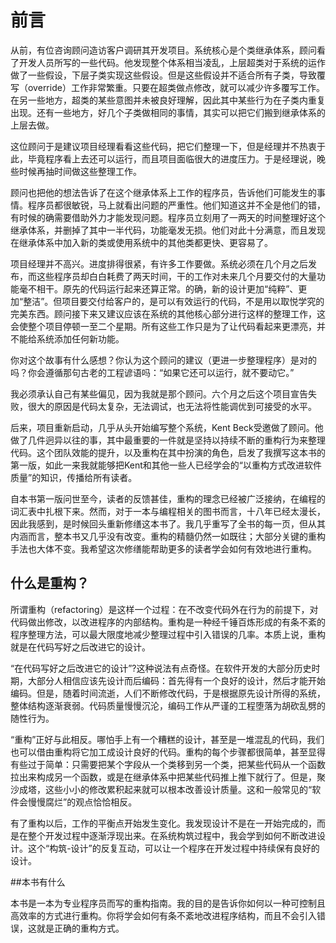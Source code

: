# 前言

从前，有位咨询顾问造访客户调研其开发项目。系统核心是个类继承体系，顾问看了开发人员所写的一些代码。他发现整个体系相当凌乱，上层超类对于系统的运作做了一些假设，下层子类实现这些假设。但是这些假设并不适合所有子类，导致覆写（override）工作非常繁重。只要在超类做点修改，就可以减少许多覆写工作。在另一些地方，超类的某些意图并未被良好理解，因此其中某些行为在子类内重复出现。还有一些地方，好几个子类做相同的事情，其实可以把它们搬到继承体系的上层去做。

这位顾问于是建议项目经理看看这些代码，把它们整理一下，但是经理并不热衷于此，毕竟程序看上去还可以运行，而且项目面临很大的进度压力。于是经理说，晚些时候再抽时间做这些整理工作。

顾问也把他的想法告诉了在这个继承体系上工作的程序员，告诉他们可能发生的事情。程序员都很敏锐，马上就看出问题的严重性。他们知道这并不全是他们的错，有时候的确需要借助外力才能发现问题。程序员立刻用了一两天的时间整理好这个继承体系，并删掉了其中一半代码，功能毫发无损。他们对此十分满意，而且发现在继承体系中加入新的类或使用系统中的其他类都更快、更容易了。

项目经理并不高兴。进度排得很紧，有许多工作要做。系统必须在几个月之后发布，而这些程序员却白白耗费了两天时间，干的工作对未来几个月要交付的大量功能毫不相干。原先的代码运行起来还算正常。的确，新的设计更加“纯粹”、更加“整洁”。但项目要交付给客户的，是可以有效运行的代码，不是用以取悦学究的完美东西。顾问接下来又建议应该在系统的其他核心部分进行这样的整理工作，这会使整个项目停顿一至二个星期。所有这些工作只是为了让代码看起来更漂亮，并不能给系统添加任何新功能。

你对这个故事有什么感想？你认为这个顾问的建议（更进一步整理程序）是对的吗？你会遵循那句古老的工程谚语吗：“如果它还可以运行，就不要动它。”

我必须承认自己有某些偏见，因为我就是那个顾问。六个月之后这个项目宣告失败，很大的原因是代码太复杂，无法调试，也无法将性能调优到可接受的水平。

后来，项目重新启动，几乎从头开始编写整个系统，Kent Beck受邀做了顾问。他做了几件迥异以往的事，其中最重要的一件就是坚持以持续不断的重构行为来整理代码。这个团队效能的提升，以及重构在其中扮演的角色，启发了我撰写这本书的第一版，如此一来我就能够把Kent和其他一些人已经学会的“以重构方式改进软件质量”的知识，传播给所有读者。

自本书第一版问世至今，读者的反馈甚佳，重构的理念已经被广泛接纳，在编程的词汇表中扎根下来。然而，对于一本与编程相关的图书而言，十八年已经太漫长，因此我感到，是时候回头重新修缮这本书了。我几乎重写了全书的每一页，但从其内涵而言，整本书又几乎没有改变。重构的精髓仍然一如既往；大部分关键的重构手法也大体不变。我希望这次修缮能帮助更多的读者学会如何有效地进行重构。

## 什么是重构？

所谓重构（refactoring）是这样一个过程：在不改变代码外在行为的前提下，对代码做出修改，以改进程序的内部结构。重构是一种经千锤百炼形成的有条不紊的程序整理方法，可以最大限度地减少整理过程中引入错误的几率。本质上说，重构就是在代码写好之后改进它的设计。

“在代码写好之后改进它的设计”?这种说法有点奇怪。在软件开发的大部分历史时期，大部分人相信应该先设计而后编码：首先得有一个良好的设计，然后才能开始编码。但是，随着时间流逝，人们不断修改代码，于是根据原先设计所得的系统，整体结构逐渐衰弱。代码质量慢慢沉沦，编码工作从严谨的工程堕落为胡砍乱劈的随性行为。

“重构”正好与此相反。哪怕手上有一个糟糕的设计，甚至是一堆混乱的代码，我们也可以借由重构将它加工成设计良好的代码。重构的每个步骤都很简单，甚至显得有些过于简单：只需要把某个字段从一个类移到另一个类，把某些代码从一个函数拉出来构成另一个函数，或是在继承体系中把某些代码推上推下就行了。但是，聚沙成塔，这些小小的修改累积起来就可以根本改善设计质量。这和一般常见的“软件会慢慢腐烂”的观点恰恰相反。

有了重构以后，工作的平衡点开始发生变化。我发现设计不是在一开始完成的，而是在整个开发过程中逐渐浮现出来。在系统构筑过程中，我会学到如何不断改进设计。这个“构筑-设计”的反复互动，可以让一个程序在开发过程中持续保有良好的设计。

##本书有什么

本书是一本为专业程序员而写的重构指南。我的目的是告诉你如何以一种可控制且高效率的方式进行重构。你将学会如何有条不紊地改进程序结构，而且不会引入错误，这就是正确的重构方式。
